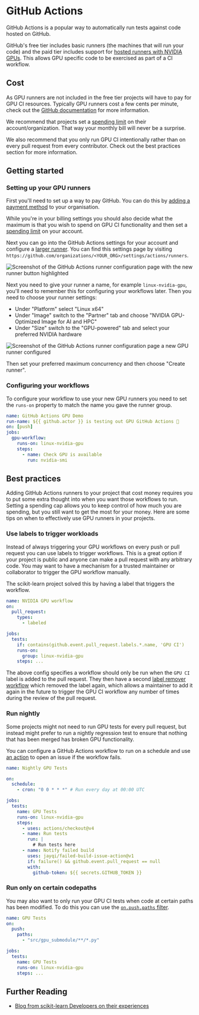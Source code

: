 # GitHub Actions

GitHub Actions is a popular way to automatically run tests against code hosted on GitHub.

GitHub's free tier includes basic runners (the machines that will run your code) and the paid tier includes support for [hosted runners with NVIDIA GPUs](https://github.blog/changelog/2024-07-08-github-actions-gpu-hosted-runners-are-now-generally-available/). This allows GPU specific code to be exercised as part of a CI workflow.

## Cost

As GPU runners are not included in the free tier projects will have to pay for GPU CI resources. Typically GPU runners cost a few cents per minute, check out the [GitHub documentation](https://docs.github.com/en/billing/managing-billing-for-github-actions/about-billing-for-github-actions#per-minute-rates-for-gpu-powered-larger-runners) for more information.

We recommend that projects set a [spending limit](https://docs.github.com/en/billing/managing-billing-for-github-actions/about-billing-for-github-actions#about-spending-limits) on their account/organization. That way your monthly bill will never be a surprise.

We also recommend that you only run GPU CI intentionally rather than on every pull request from every contributor. Check out the best practices section for more information.

## Getting started

### Setting up your GPU runners

First you'll need to set up a way to pay GitHub. You can do this by [adding a payment method](https://docs.github.com/en/billing/managing-your-github-billing-settings/adding-or-editing-a-payment-method) to your organisation.

While you're in your billing settings you should also decide what the maximum is that you wish to spend on GPU CI functionality and then set a [spending limit](https://docs.github.com/en/billing/managing-billing-for-github-actions/managing-your-spending-limit-for-github-actions) on your account.

Next you can go into the GitHub Actions settings for your account and configure a [larger runner](https://docs.github.com/en/actions/using-github-hosted-runners/using-larger-runners/about-larger-runners). You can find this settings page by visiting `https://github.com/organizations/<YOUR_ORG>/settings/actions/runners`.

![Screenshot of the GitHub Actions runner configuration page with the new runner button highlighted](/_static/images/developer/ci/github-actions/new-hosted-runner.png)

Next you need to give your runner a name, for example `linux-nvidia-gpu`, you'll need to remember this for configuring your workflows later. Then you need to choose your runner settings:

- Under "Platform" select "Linux x64"
- Under "Image" switch to the "Partner" tab and choose "NVIDIA GPU-Optimized Image for AI and HPC"
- Under "Size" switch to the "GPU-powered" tab and select your preferred NVIDIA hardware

![Screenshot of the GitHub Actions runner configuration page a new GPU runner configured](/_static/images/developer/ci/github-actions/new-runner-config.png)

Then set your preferred maximum concurrency and then choose "Create runner".

### Configuring your workflows

To configure your workflow to use your new GPU runners you need to set the `runs-on` property to match the name you gave the runner group.

```yaml
name: GitHub Actions GPU Demo
run-name: ${{ github.actor }} is testing out GPU GitHub Actions 🚀
on: [push]
jobs:
  gpu-workflow:
    runs-on: linux-nvidia-gpu
    steps:
      - name: Check GPU is available
        run: nvidia-smi
```

## Best practices

Adding GitHub Actions runners to your project that cost money requires you to put some extra thought into when you want those workflows to run. Setting a spending cap allows you to keep control of how much you are spending, but you still want to get the most for your money. Here are some tips on when to effectively use GPU runners in your projects.

### Use labels to trigger workloads

Instead of always triggering your GPU workflows on every push or pull request you can use labels to trigger workflows. This is a great option if your project is public and anyone can make a pull request with any arbitrary code. You may want to have a mechanism for a trusted maintainer or collaborator to trigger the GPU workflow manually.

The scikit-learn project solved this by having a label that triggers the workflow.

```yaml
name: NVIDIA GPU workflow
on:
  pull_request:
    types:
      - labeled

jobs:
  tests:
    if: contains(github.event.pull_request.labels.*.name, 'GPU CI')
    runs-on:
      group: linux-nvidia-gpu
    steps: ...
```

The above config specifies a workflow should only be run when the `GPU CI` label is added to the pull request. They then have a second [label remover workflow](https://github.com/scikit-learn/scikit-learn/blob/9d39f57399d6f1f7d8e8d4351dbc3e9244b98d28/.github/workflows/cuda-label-remover.yml) which removed the label again, which allows a maintainer to add it again in the future to trigger the GPU CI workflow any number of times during the review of the pull request.

### Run nightly

Some projects might not need to run GPU tests for every pull request, but instead might prefer to run a nightly regression test to ensure that nothing that has been merged has broken GPU functionality.

You can configure a GitHub Actions workflow to run on a schedule and use [an action](https://github.com/marketplace/actions/failed-build-issue) to open an issue if the workflow fails.

```yaml
name: Nightly GPU Tests

on:
  schedule:
    - cron: "0 0 * * *" # Run every day at 00:00 UTC

jobs:
  tests:
    name: GPU Tests
    runs-on: linux-nvidia-gpu
    steps:
      - uses: actions/checkout@v4
      - name: Run tests
        run: |
          # Run tests here
      - name: Notify failed build
        uses: jayqi/failed-build-issue-action@v1
        if: failure() && github.event.pull_request == null
        with:
          github-token: ${{ secrets.GITHUB_TOKEN }}
```

### Run only on certain codepaths

You may also want to only run your GPU CI tests when code at certain paths has been modified. To do this you can use the [`on.push.paths` filter](https://docs.github.com/en/actions/writing-workflows/workflow-syntax-for-github-actions#example-including-paths).

```yaml
name: GPU Tests
on:
  push:
    paths:
      - "src/gpu_submodule/**/*.py"

jobs:
  tests:
    name: GPU Tests
    runs-on: linux-nvidia-gpu
    steps: ...
```

## Further Reading

- [Blog from scikit-learn Developers on their experiences](https://betatim.github.io/posts/github-action-with-gpu/)
